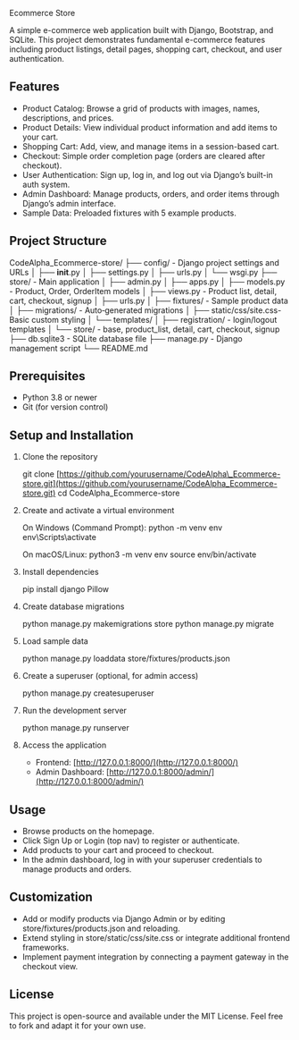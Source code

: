 Ecommerce Store

A simple e-commerce web application built with Django, Bootstrap, and SQLite. This project demonstrates fundamental e-commerce features including product listings, detail pages, shopping cart, checkout, and user authentication.


## Features

* Product Catalog: Browse a grid of products with images, names, descriptions, and prices.
* Product Details: View individual product information and add items to your cart.
* Shopping Cart: Add, view, and manage items in a session-based cart.
* Checkout: Simple order completion page (orders are cleared after checkout).
* User Authentication: Sign up, log in, and log out via Django’s built-in auth system.
* Admin Dashboard: Manage products, orders, and order items through Django’s admin interface.
* Sample Data: Preloaded fixtures with 5 example products.


## Project Structure

CodeAlpha\_Ecommerce-store/
├── config/                - Django project settings and URLs
│   ├── **init**.py
│   ├── settings.py
│   ├── urls.py
│   └── wsgi.py
├── store/                 - Main application
│   ├── admin.py
│   ├── apps.py
│   ├── models.py          - Product, Order, OrderItem models
│   ├── views.py           - Product list, detail, cart, checkout, signup
│   ├── urls.py
│   ├── fixtures/          - Sample product data
│   ├── migrations/        - Auto‑generated migrations
│   ├── static/css/site.css- Basic custom styling
│   └── templates/
│       ├── registration/  - login/logout templates
│       └── store/         - base, product\_list, detail, cart, checkout, signup
├── db.sqlite3             - SQLite database file
├── manage.py              - Django management script
└── README.md


## Prerequisites

* Python 3.8 or newer
* Git (for version control)


## Setup and Installation

1. Clone the repository

   git clone [https://github.com/yourusername/CodeAlpha\_Ecommerce-store.git](https://github.com/yourusername/CodeAlpha_Ecommerce-store.git)
   cd CodeAlpha\_Ecommerce-store

2. Create and activate a virtual environment

   On Windows (Command Prompt):
   python -m venv env
   env\Scripts\activate

   On macOS/Linux:
   python3 -m venv env
   source env/bin/activate

3. Install dependencies

   pip install django Pillow

4. Create database migrations

   python manage.py makemigrations store
   python manage.py migrate

5. Load sample data

   python manage.py loaddata store/fixtures/products.json

6. Create a superuser (optional, for admin access)

   python manage.py createsuperuser

7. Run the development server

   python manage.py runserver

8. Access the application

   * Frontend: [http://127.0.0.1:8000/](http://127.0.0.1:8000/)
   * Admin Dashboard: [http://127.0.0.1:8000/admin/](http://127.0.0.1:8000/admin/)


## Usage

* Browse products on the homepage.
* Click Sign Up or Login (top nav) to register or authenticate.
* Add products to your cart and proceed to checkout.
* In the admin dashboard, log in with your superuser credentials to manage products and orders.


## Customization

* Add or modify products via Django Admin or by editing store/fixtures/products.json and reloading.
* Extend styling in store/static/css/site.css or integrate additional frontend frameworks.
* Implement payment integration by connecting a payment gateway in the checkout view.


## License

This project is open-source and available under the MIT License. Feel free to fork and adapt it for your own use.
